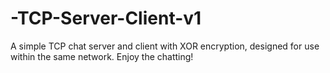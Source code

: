 # -TCP-Server-Client-v1
A simple TCP chat server and client with XOR encryption, designed for use within the same network. Enjoy the chatting!
